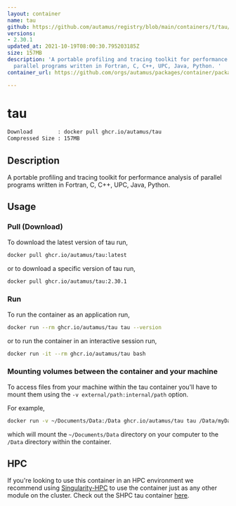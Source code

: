 ```yaml
---
layout: container
name: tau
github: https://github.com/autamus/registry/blob/main/containers/t/tau/spack.yaml
versions:
- 2.30.1
updated_at: 2021-10-19T08:00:30.795203185Z
size: 157MB
description: 'A portable profiling and tracing toolkit for performance analysis of
  parallel programs written in Fortran, C, C++, UPC, Java, Python. '
container_url: https://github.com/orgs/autamus/packages/container/package/tau

---
```

# tau
```bash 
Download        : docker pull ghcr.io/autamus/tau
Compressed Size : 157MB
```

## Description
A portable profiling and tracing toolkit for performance analysis of parallel programs written in Fortran, C, C++, UPC, Java, Python. 

## Usage
### Pull (Download)
To download the latest version of tau run,

```bash
docker pull ghcr.io/autamus/tau:latest
```

or to download a specific version of tau run,

```bash
docker pull ghcr.io/autamus/tau:2.30.1
```
### Run
To run the container as an application run,
```bash
docker run --rm ghcr.io/autamus/tau tau --version
```

or to run the container in an interactive session run,
```bash
docker run -it --rm ghcr.io/autamus/tau bash
```

### Mounting volumes between the container and your machine
To access files from your machine within the tau container you'll have to mount them using the `-v external/path:internal/path` option.

For example,
```bash
docker run -v ~/Documents/Data:/Data ghcr.io/autamus/tau tau /Data/myData.csv
```
which will mount the `~/Documents/Data` directory on your computer to the `/Data` directory within the container.

## HPC
If you're looking to use this container in an HPC environment we recommend using [Singularity-HPC](https://singularity-hpc.readthedocs.io) to use the container just as any other module on the cluster. Check out the SHPC tau container [here](https://singularityhub.github.io/singularity-hpc/r/ghcr.io-autamus-tau/).